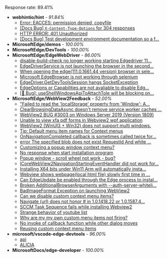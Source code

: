 Response rate: 89.41%

* **webhintio/hint** - _91.84%_
  * [Error: EACCES: permission denied, copyfile](https://github.com/webhintio/hint/issues/5432)
  * [[Docs Bug] `X-Content-Type-Options` for 304 responses](https://github.com/webhintio/hint/issues/5417)
  * [HTTP ERROR: 401 Unauthorized](https://github.com/webhintio/hint/issues/5362)
  * [[Docs Bug] Test development environment documentation so a f...](https://github.com/webhintio/hint/issues/5404)
* **MicrosoftEdge/demos** - _100.00%_
* **MicrosoftEdge/DevTools** - _100.00%_
* **MicrosoftEdge/EdgeWebDriver** - _86.00%_
  * [disable-build-check no longer working starting Edgedriver 11...](https://github.com/MicrosoftEdge/EdgeWebDriver/issues/76)
  * [EdgeDriverService is not launching the browser in the second...](https://github.com/MicrosoftEdge/EdgeWebDriver/issues/75)
  * [When opening the edge(111.0.1661.44 version) browser in sele...](https://github.com/MicrosoftEdge/EdgeWebDriver/issues/74)
  * [Microsoft EdgeBrowser is not working through selenium](https://github.com/MicrosoftEdge/EdgeWebDriver/issues/68)
  * [EdgeDriver.GetDevToolsSession hangs SocketException](https://github.com/MicrosoftEdge/EdgeWebDriver/issues/65)
  * [EdgeOptions or Capabilities are not avaliable to disable Edg...](https://github.com/MicrosoftEdge/EdgeWebDriver/issues/61)
  * [[🐛 Bug]: useShellWindowsApiToAttachToIe will be blocking on...](https://github.com/MicrosoftEdge/EdgeWebDriver/issues/34)
* **MicrosoftEdge/WebView2Feedback** - _52.00%_
  * ["Failed to read the 'localStorage' property from 'Window': A...](https://github.com/MicrosoftEdge/WebView2Feedback/issues/3342)
  * [ClearBrowsingDataAsync doesn't remove service worker caches ...](https://github.com/MicrosoftEdge/WebView2Feedback/issues/3341)
  * [WebView2 BUG #3003 on Windows Server 2019 (Version 1809)](https://github.com/MicrosoftEdge/WebView2Feedback/issues/3333)
  * [Unable to view xfa pdf forms in Webview2 wpf application](https://github.com/MicrosoftEdge/WebView2Feedback/issues/3330)
  * [WebView2 (WinUI3 + Win32) does not support multi windows.](https://github.com/MicrosoftEdge/WebView2Feedback/issues/3323)
  * [Tip: Default menu item names for Context menus](https://github.com/MicrosoftEdge/WebView2Feedback/issues/3297)
  * [OnNavigationCompleted callback is sometimes called twice for...](https://github.com/MicrosoftEdge/WebView2Feedback/issues/3292)
  * [error The specified blob does not exist RequestId And white ...](https://github.com/MicrosoftEdge/WebView2Feedback/issues/3340)
  * [Customizing a popup window context menu?](https://github.com/MicrosoftEdge/WebView2Feedback/issues/3336)
  * [No response when start installation program](https://github.com/MicrosoftEdge/WebView2Feedback/issues/3334)
  * [Popup window - scroll wheel not work - bug?](https://github.com/MicrosoftEdge/WebView2Feedback/issues/3322)
  * [ICoreWebView2NavigationStartingEventHandler did not work for...](https://github.com/MicrosoftEdge/WebView2Feedback/issues/3321)
  * [Installing X64 bits under Win11 Arm will automatically insta...](https://github.com/MicrosoftEdge/WebView2Feedback/issues/3320)
  * [Webview shows webpage(local html file) slowly first time in ...](https://github.com/MicrosoftEdge/WebView2Feedback/issues/3319)
  * [Can EdgeUpdate be enabled through the Edge process to instal...](https://github.com/MicrosoftEdge/WebView2Feedback/issues/3317)
  * [Broken AdditionalBrowserArguments with --auth-server-whiteli...](https://github.com/MicrosoftEdge/WebView2Feedback/issues/3315)
  * [BadImageFormat Exception on launching WebView2](https://github.com/MicrosoftEdge/WebView2Feedback/issues/3313)
  * [Can we disable custom context menu items?](https://github.com/MicrosoftEdge/WebView2Feedback/issues/3311)
  * [Navigate (url) does not honor # in 1.0.1418.22 or 1.0.1587.4...](https://github.com/MicrosoftEdge/WebView2Feedback/issues/3310)
  * [SCCM Task Sequence fails while installing Webview2](https://github.com/MicrosoftEdge/WebView2Feedback/issues/3303)
  * [Strange behavior of youtube list](https://github.com/MicrosoftEdge/WebView2Feedback/issues/3301)
  * [Why are my my own custom menu items not firing?](https://github.com/MicrosoftEdge/WebView2Feedback/issues/3300)
  * [No invoke of callback function while other dialog moves](https://github.com/MicrosoftEdge/WebView2Feedback/issues/3299)
  * [Reusing custom context menu items](https://github.com/MicrosoftEdge/WebView2Feedback/issues/3296)
* **microsoft/vscode-edge-devtools** - _96.00%_
  * [api](https://github.com/microsoft/vscode-edge-devtools/issues/1439)
  * [ALICIA](https://github.com/microsoft/vscode-edge-devtools/issues/1438)
* **MicrosoftDocs/edge-developer** - _100.00%_